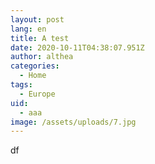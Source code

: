 ```yaml
---
layout: post
lang: en
title: A test
date: 2020-10-11T04:38:07.951Z
author: althea
categories:
  - Home
tags:
  - Europe
uid:
  - aaa
image: /assets/uploads/7.jpg
---
```

df